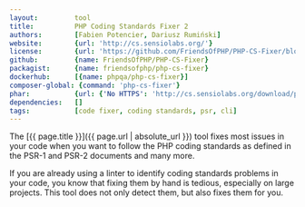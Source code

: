 ```yaml
---
layout:         tool
title:          PHP Coding Standards Fixer 2
authors:        [Fabien Potencier, Dariusz Rumiński]
website:        {url: 'http://cs.sensiolabs.org/'}
license:        {url: 'https://github.com/FriendsOfPHP/PHP-CS-Fixer/blob/master/LICENSE', label: 'MIT License'}
github:         {name: FriendsOfPHP/PHP-CS-Fixer}
packagist:      {name: friendsofphp/php-cs-fixer}               
dockerhub:      [{name: phpqa/php-cs-fixer}]     
composer-global: {command: 'php-cs-fixer'}
phar:           {url: {'No HTTPS': 'http://cs.sensiolabs.org/download/php-cs-fixer-v2.phar'}}
dependencies:   []
tags:           [code fixer, coding standards, psr, cli] 
---
```


The [{{ page.title }}]({{ page.url | absolute_url }}) tool fixes most issues in your code when you want to follow the PHP coding standards as defined in the PSR-1 and PSR-2 documents and many more.

<!--more--> 

If you are already using a linter to identify coding standards problems in your code, you know that fixing them by hand is tedious, especially on large projects. This tool does not only detect them, but also fixes them for you.
